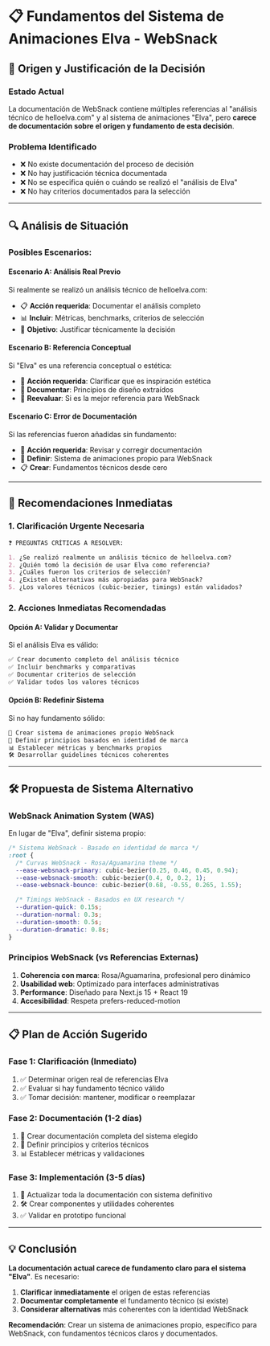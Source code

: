 # 📋 Fundamentos del Sistema de Animaciones Elva - WebSnack

## 🤔 **Origen y Justificación de la Decisión**

### **Estado Actual**

La documentación de WebSnack contiene múltiples referencias al "análisis técnico de helloelva.com" y al sistema de animaciones "Elva", pero **carece de documentación sobre el origen y fundamento de esta decisión**.

### **Problema Identificado**

- ❌ No existe documentación del proceso de decisión
- ❌ No hay justificación técnica documentada
- ❌ No se especifica quién o cuándo se realizó el "análisis de Elva"
- ❌ No hay criterios documentados para la selección

---

## 🔍 **Análisis de Situación**

### **Posibles Escenarios:**

#### **Escenario A: Análisis Real Previo**

Si realmente se realizó un análisis técnico de helloelva.com:

- 📋 **Acción requerida**: Documentar el análisis completo
- 📊 **Incluir**: Métricas, benchmarks, criterios de selección
- 🎯 **Objetivo**: Justificar técnicamente la decisión

#### **Escenario B: Referencia Conceptual**

Si "Elva" es una referencia conceptual o estética:

- 🎨 **Acción requerida**: Clarificar que es inspiración estética
- 📝 **Documentar**: Principios de diseño extraídos
- 🔄 **Reevaluar**: Si es la mejor referencia para WebSnack

#### **Escenario C: Error de Documentación**

Si las referencias fueron añadidas sin fundamento:

- 🔧 **Acción requerida**: Revisar y corregir documentación
- 🎯 **Definir**: Sistema de animaciones propio para WebSnack
- 📋 **Crear**: Fundamentos técnicos desde cero

---

## 🎯 **Recomendaciones Inmediatas**

### **1. Clarificación Urgente Necesaria**

```markdown
❓ PREGUNTAS CRÍTICAS A RESOLVER:

1. ¿Se realizó realmente un análisis técnico de helloelva.com?
2. ¿Quién tomó la decisión de usar Elva como referencia?
3. ¿Cuáles fueron los criterios de selección?
4. ¿Existen alternativas más apropiadas para WebSnack?
5. ¿Los valores técnicos (cubic-bezier, timings) están validados?
```

### **2. Acciones Inmediatas Recomendadas**

#### **Opción A: Validar y Documentar**

Si el análisis Elva es válido:

```markdown
✅ Crear documento completo del análisis técnico
✅ Incluir benchmarks y comparativas
✅ Documentar criterios de selección
✅ Validar todos los valores técnicos
```

#### **Opción B: Redefinir Sistema**

Si no hay fundamento sólido:

```markdown
🔄 Crear sistema de animaciones propio WebSnack
🎨 Definir principios basados en identidad de marca
📊 Establecer métricas y benchmarks propios
🛠️ Desarrollar guidelines técnicos coherentes
```

---

## 🛠️ **Propuesta de Sistema Alternativo**

### **WebSnack Animation System (WAS)**

En lugar de "Elva", definir sistema propio:

```css
/* Sistema WebSnack - Basado en identidad de marca */
:root {
  /* Curvas WebSnack - Rosa/Aguamarina theme */
  --ease-websnack-primary: cubic-bezier(0.25, 0.46, 0.45, 0.94);
  --ease-websnack-smooth: cubic-bezier(0.4, 0, 0.2, 1);
  --ease-websnack-bounce: cubic-bezier(0.68, -0.55, 0.265, 1.55);

  /* Timings WebSnack - Basados en UX research */
  --duration-quick: 0.15s;
  --duration-normal: 0.3s;
  --duration-smooth: 0.5s;
  --duration-dramatic: 0.8s;
}
```

### **Principios WebSnack (vs Referencias Externas)**

1. **Coherencia con marca**: Rosa/Aguamarina, profesional pero dinámico
2. **Usabilidad web**: Optimizado para interfaces administrativas
3. **Performance**: Diseñado para Next.js 15 + React 19
4. **Accesibilidad**: Respeta prefers-reduced-motion

---

## 📋 **Plan de Acción Sugerido**

### **Fase 1: Clarificación (Inmediato)**

1. ✅ Determinar origen real de referencias Elva
2. ✅ Evaluar si hay fundamento técnico válido
3. ✅ Tomar decisión: mantener, modificar o reemplazar

### **Fase 2: Documentación (1-2 días)**

1. 📝 Crear documentación completa del sistema elegido
2. 🎯 Definir principios y criterios técnicos
3. 📊 Establecer métricas y validaciones

### **Fase 3: Implementación (3-5 días)**

1. 🔄 Actualizar toda la documentación con sistema definitivo
2. 🛠️ Crear componentes y utilidades coherentes
3. ✅ Validar en prototipo funcional

---

## 💡 **Conclusión**

**La documentación actual carece de fundamento claro para el sistema "Elva"**. Es necesario:

1. **Clarificar inmediatamente** el origen de estas referencias
2. **Documentar completamente** el fundamento técnico (si existe)
3. **Considerar alternativas** más coherentes con la identidad WebSnack

**Recomendación**: Crear un sistema de animaciones propio, específico para WebSnack, con fundamentos técnicos claros y documentados.
